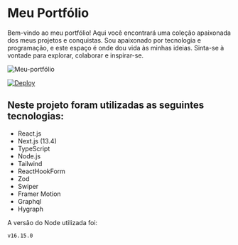 
# Meu Portfólio

Bem-vindo ao meu portfólio! Aqui você encontrará uma coleção apaixonada dos meus projetos e conquistas. Sou apaixonado por tecnologia e programação, e este espaço é onde dou vida às minhas ideias. Sinta-se à vontade para explorar, colaborar e inspirar-se.

![Meu-portfólio](https://github-production-user-asset-6210df.s3.amazonaws.com/85572838/264180570-a04f4429-f31a-4526-b5a2-1907203686a8.png)

[![Deploy](https://user-images.githubusercontent.com/71772559/178192066-d52e0cf7-906e-4baa-80f3-4b49dde153c0.png)](https://fs-portfolio-me.vercel.app/)

## Neste projeto foram utilizadas as seguintes tecnologias:

- React.js
- Next.js (13.4)
- TypeScript
- Node.js
- Tailwind
- ReactHookForm
- Zod
- Swiper
- Framer Motion
- Graphql
- Hygraph

A versão do Node utilizada foi: 
```bash 
v16.15.0 
``` 
